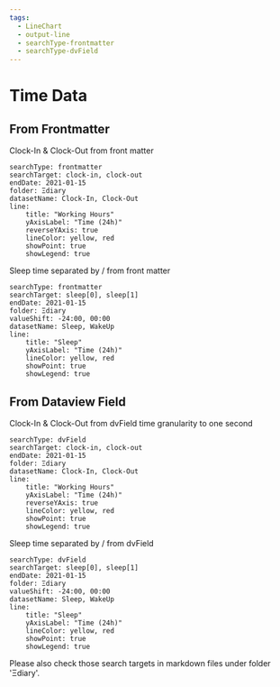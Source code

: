 ```yaml
---
tags:
  - LineChart
  - output-line
  - searchType-frontmatter
  - searchType-dvField
---
```

# Time Data
## From Frontmatter

Clock-In & Clock-Out from front matter

```tracker
searchType: frontmatter
searchTarget: clock-in, clock-out
endDate: 2021-01-15
folder: Ξdiary
datasetName: Clock-In, Clock-Out
line:
    title: "Working Hours"
    yAxisLabel: "Time (24h)"
    reverseYAxis: true
    lineColor: yellow, red
    showPoint: true
    showLegend: true
```

Sleep time separated by / from front matter

```tracker
searchType: frontmatter
searchTarget: sleep[0], sleep[1]
endDate: 2021-01-15
folder: Ξdiary
valueShift: -24:00, 00:00
datasetName: Sleep, WakeUp
line:
    title: "Sleep"
    yAxisLabel: "Time (24h)"
    lineColor: yellow, red
    showPoint: true
    showLegend: true
```

## From Dataview Field

Clock-In & Clock-Out from dvField
time granularity to one second

```tracker
searchType: dvField
searchTarget: clock-in, clock-out
endDate: 2021-01-15
folder: Ξdiary
datasetName: Clock-In, Clock-Out
line:
    title: "Working Hours"
    yAxisLabel: "Time (24h)"
    reverseYAxis: true
    lineColor: yellow, red
    showPoint: true
    showLegend: true
```

Sleep time separated by / from dvField

```tracker
searchType: dvField
searchTarget: sleep[0], sleep[1]
endDate: 2021-01-15
folder: Ξdiary
valueShift: -24:00, 00:00
datasetName: Sleep, WakeUp
line:
    title: "Sleep"
    yAxisLabel: "Time (24h)"
    lineColor: yellow, red
    showPoint: true
    showLegend: true
```

Please also check those search targets in markdown files under folder 'Ξdiary'.
